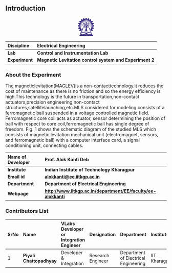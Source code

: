 ## Introduction

<div align="center">
<img src="experiment/images/iitkgp.png" width="10%">
</div>

<b>Discipline | <b> Electrical Engineering 
:--|:--|
<b> Lab | <b> **Control and Instrumentation Lab**
<b> Experiment|     <b> **Magnetic Levitation control system and Experiment 2**


### About the Experiment 

The magneticlevitation(MAGLEV)is a non-contacttechnology.it reduces the cost of maintenance as there is no friction and so the energy efficiency is high.This technology is the future in transportation,non-contact actuators,precision engineering,non-contact structures,satellitelaunching,etc.MLS considered for modeling consists of a ferromagnetic ball suspended in a voltage controlled magnetic field. Ferromagnetic core coil acts as actuator, sensor determining the position of ball with respect to core coil,ferromagnetic ball has single degree of freedom. Fig. 1 shows the schematic diagram of the studied MLS which consists of magnetic levitation mechanical unit (electromagnet, sensors, and ferromagnetic ball) with a computer interface card, a signal conditioning unit, connecting cables.

<b>Name of Developer | <b> **Prof. Alok Kanti Deb**
:--|:--|
<b> Institute | <b>  **Indian Institute of Technology Kharagpur**
<b> Email id|     <b>  **alokkanti@ee.iitkgp.ac.in**
<b> Department |  **Department of Electrical Engineering**
<b>Webpage| <b> http://www.iitkgp.ac.in/department/EE/faculty/ee-alokkanti

### Contributors List

SrNo | Name | VLabs Developer or Integration Engineer | Designation | Department| Institute
:--|:--|:--|:--|:--|:--|
1 | **Piyali Chattopadhyay** | Developer & Integration | Research Engineer | Department of Electrical Engineering | IIT Kharagpur | 
